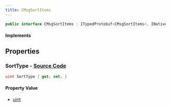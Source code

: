 ```yaml
---
title: CMsgSortItems
---
```


```csharp
public interface CMsgSortItems : ITypedProtobuf<CMsgSortItems>, INativeHandle
```

#### Implements

## Properties

### **SortType** - [Source Code](https://github.com/swiftly-solution/swiftlys2/blob/main/managed/src/SwiftlyS2.Generated/Protobufs/Interfaces/CMsgSortItems.cs#L13)

```csharp
uint SortType { get; set; }
```

#### Property Value

- [uint](https://learn.microsoft.com/dotnet/api/system.uint32)

